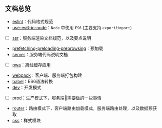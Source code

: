 ## 文档总览
- [eslint](./eslint.md)：代码格式规范
- [use-es6-in-node](./use-es6-in-node.md)：`Node` 中使用 `ES6` (主要支持 `export`/`import`)
- [ ] [ssr](./ssr.md)：服务端渲染文档规范，以及要点说明
- [prefetching-preloading-prebrowsing](./prefetching-preloading-prebrowsing.md)：预加载
- [server](./server.md)：服务端代码说明文档
- [ ] [pwa](./pwa.md)：离线缓存应用
- [webpack](./webpack.md)：客户端、服务端打包构建
- [babel](./babel.md)：ES6语法转换
- [dev](./dev.md)：开发模式
- [ ] [prod](./prod.md)：生产模式下，服务端需要做的一些事情
- [router](./router.md)：路由模式下，客户端路由加载模式，服务端路由处理，以及数据预获取
- [css](./css.md)：样式模块
